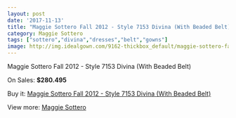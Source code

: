 ```yaml
---
layout: post
date: '2017-11-13'
title: "Maggie Sottero Fall 2012 - Style 7153 Divina (With Beaded Belt)"
category: Maggie Sottero
tags: ["sottero","divina","dresses","belt","gowns"]
image: http://img.idealgown.com/9162-thickbox_default/maggie-sottero-fall-2012-style-7153-divina-with-beaded-belt.jpg
---
```

Maggie Sottero Fall 2012 - Style 7153 Divina (With Beaded Belt)

On Sales: **$280.495**
<a href="https://www.idealgown.com/en/maggie-sottero/3828-maggie-sottero-fall-2012-style-7153-divina-with-beaded-belt.html"><amp-img layout="responsive" width="600" height="600" src="//img.idealgown.com/9162-thickbox_default/maggie-sottero-fall-2012-style-7153-divina-with-beaded-belt.jpg" alt="Maggie Sottero Fall 2012 - Style 7153 Divina (With Beaded Belt) 0" /></a>
<a href="https://www.idealgown.com/en/maggie-sottero/3828-maggie-sottero-fall-2012-style-7153-divina-with-beaded-belt.html"><amp-img layout="responsive" width="600" height="600" src="//img.idealgown.com/9163-thickbox_default/maggie-sottero-fall-2012-style-7153-divina-with-beaded-belt.jpg" alt="Maggie Sottero Fall 2012 - Style 7153 Divina (With Beaded Belt) 1" /></a>

Buy it: [Maggie Sottero Fall 2012 - Style 7153 Divina (With Beaded Belt)](https://www.idealgown.com/en/maggie-sottero/3828-maggie-sottero-fall-2012-style-7153-divina-with-beaded-belt.html "Maggie Sottero Fall 2012 - Style 7153 Divina (With Beaded Belt)")

View more: [Maggie Sottero](https://www.idealgown.com/en/45-maggie-sottero "Maggie Sottero")